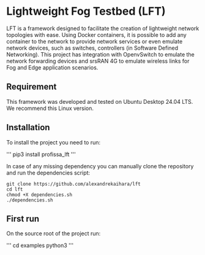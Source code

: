 # Lightweight Fog Testbed (LFT)
LFT is a framework designed to facilitate the creation of lightweight network topologies with ease. Using Docker containers, it is possible to add any container to the network to provide network services or even emulate network devices, such as switches, controllers (in Software Defined Networking). This project has integration with OpenvSwitch to emulate the network forwarding devices and srsRAN 4G to emulate wireless links for Fog and Edge application scenarios.

## Requirement
This framework was developed and tested on Ubuntu Desktop 24.04 LTS. We recommend this Linux version.

## Installation
To install the project you need to run:

'''
pip3 install profissa_lft
'''

In case of any missing dependency you can manually clone the repository and run the dependencies script:

```
git clone https://github.com/alexandrekaihara/lft
cd lft
chmod +X dependencies.sh
./dependencies.sh
```

## First run
On the source root of the project run:

'''
cd examples
python3 
'''